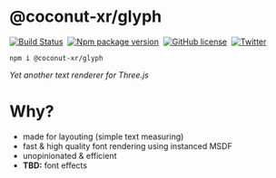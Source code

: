 # @coconut-xr/glyph

[![Build Status](https://img.shields.io/github/actions/workflow/status/coconut-xr/glyph/.github/workflows/deploy.yml)](https://github.com/coconut-xr/glyph/actions)&nbsp;
[![Npm package version](https://badgen.net/npm/v/@coconut-xr/glyph)](https://npmjs.com/package/@coconut-xr/glyph)&nbsp;
[![GitHub license](https://img.shields.io/github/license/coconut-xr/glyph.svg)](https://github.com/coconut-xr/glyph/blob/master/LICENSE)&nbsp;
[![Twitter](https://badgen.net/badge/icon/twitter?icon=twitter&label)](https://twitter.com/coconut_xr)

`npm i @coconut-xr/glyph`

*Yet another text renderer for Three.js*

# Why?

* made for layouting (simple text measuring)
* fast & high quality font rendering using instanced MSDF
* unopinionated & efficient
* **TBD:** font effects